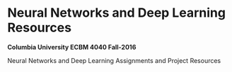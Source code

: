# Neural Networks and Deep Learning Resources

**Columbia University ECBM 4040 Fall-2016**

Neural Networks and Deep Learning Assignments and Project Resources
